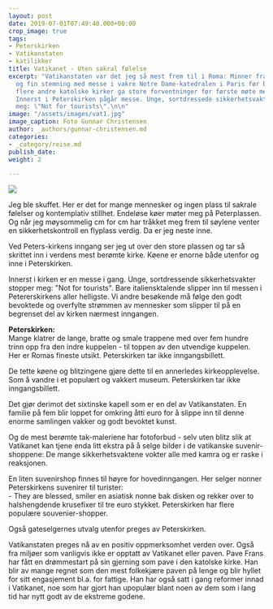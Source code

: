 ```yaml
---
layout: post
date: 2019-07-01T07:49:40.000+00:00
crop_image: true
tags:
- Peterskirken
- Vatikanstaten
- katilikker
title: Vatikanet - Uten sakral følelse
excerpt: "Vatikanstaten var det jeg så mest frem til i Roma: Minner fra en sakral
  og fin stemning med messe i vakre Notre Dame-katedralen i Paris før brannen, og
  flere andre katolske kirker ga store forventninger før første møte med Peterskirken.
  Innerst i Peterskirken pågår messe. Unge, sortdressede sikkerhetsvakter stopper
  meg: \"Not for tourists\".\n\n"
image: "/assets/images/vat1.jpg"
image_caption: Foto Gunnar Christensen
author: _authors/gunnar-christensen.md
categories:
- _category/reise.md
publish_date: 
weight: 2

---
```

![](https://www.helping.no/vat9.jpg)

Jeg ble skuffet. Her er det for mange mennesker og ingen plass til sakrale følelser og kontemplativ stillhet. Endeløse køer møter meg på Peterplassen. Og når jeg møysommelig cm for cm har tråkket meg frem til søylene venter en sikkerhetskontroll en flyplass verdig. Da er jeg neste inne.

Ved Peters-kirkens inngang ser jeg ut over den store plassen og tar så skrittet inn i verdens mest berømte kirke. Køene er enorne både utenfor og inne i Peterskirken.

Innerst i kirken er en messe i gang. Unge, sortdressende sikkerhetsvakter stopper meg: "Not for tourists". Bare italiensktalende slipper inn til messen i Petererskirkens aller helligste. Vi andre besøkende må følge den godt bevoktede og overfylte strømmen av mennesker som slipper til på en begrenset del av kirken nærmest inngangen.

**Peterskirken:**  
Mange klatrer de lange, bratte og smale trappene med over fem hundre trinn opp fra den indre kuppelen - til toppen av den utvendige kuppelen. Her er Romas fineste utsikt. Peterskirken tar ikke inngangsbillett.

De tette køene og blitzingene gjøre dette til en annerledes kirkeopplevelse. Som å vandre i et populært og vakkert museum. Peterskirken tar ikke inngangsbillett.

Det gjør derimot det sixtinske kapell som er en del av Vatikanstaten. En familie på fem blir loppet for omkring åtti euro for å slippe inn til denne enorme samlingen vakker og godt bevoktet kunst.

Og de mest berømte tak-maleriene har fotoforbud - selv uten blitz slik at Vatikanet kan tjene enda litt ekstra på å selge bilder i de vatikanske suvenir-shoppene: De mange sikkerhetsvaktene vokter alle med kamra og er raske i reaksjonen.

En liten suvenirshop finnes til høyre for hovedinngangen. Her selger nonner Peterskirkens suvenirer til turister:  
\- They are blessed, smiler en asiatisk nonne bak disken og rekker over to halshengdende krusefixer til tre euro stykket. Peterskirken har flere populære souvenier-shopper.

Også gateselgernes utvalg utenfor preges av Peterskirken.

Vatikanstaten preges nå av en positiv oppmerksomhet verden over. Også fra miljøer som vanligvis ikke er opptatt av Vatikanet eller paven. Pave Frans har fått en drømmestart på sin gjerning som pave i den katolske kirke. Han blir av mange regnet som den mest folkekjære paven på lenge og blir hyllet for sitt engasjement bl.a. for fattige. Han har også satt i gang reformer innad i Vatikanet, noe som har gjort han upopulær blant noen av dem som i lang tid har nytt godt av de ekstreme godene.
